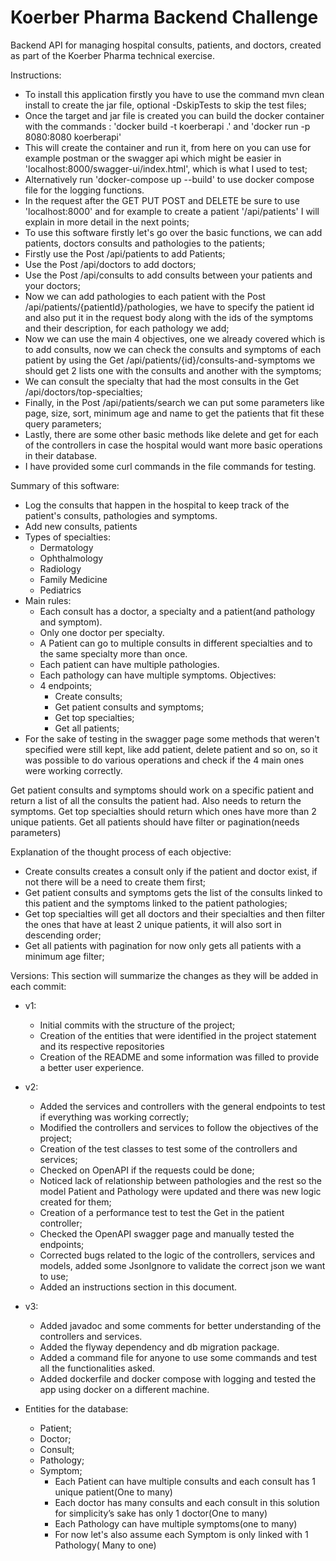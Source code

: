 # Koerber Pharma Backend Challenge
Backend API for managing hospital consults, patients, and doctors, created as part of the Koerber Pharma technical exercise.

Instructions:
- To install this application firstly you have to use the command mvn clean install to create the jar file, optional -DskipTests to skip the test files;
- Once the target and jar file is created you can build the docker container with the commands : 'docker build -t koerberapi .' and 'docker run -p 8080:8080 koerberapi'
- This will create the container and run it, from here on you can use for example postman or the swagger api which might be easier in 'localhost:8000/swagger-ui/index.html',
which is what I used to test;
- Alternatively run 'docker-compose up --build' to use docker compose file for the logging functions.
- In the request after the GET PUT POST and DELETE be sure to use 'localhost:8000' and for example to create a patient '/api/patients' I will explain in more detail in the next points;
- To use this software firstly let's go over the basic functions, we can add patients, doctors consults and pathologies to the patients;
- Firstly use the Post /api/patients to add Patients;
- Use the Post /api/doctors to add doctors;
- Use the Post /api/consults to add consults between your patients and your doctors;
- Now we can add pathologies to each patient with the Post /api/patients/{patientId}/pathologies, we have to specify the patient id and also put it in the request body
along with the ids of the symptoms and their description, for each pathology we add;
- Now we can use the main 4 objectives, one we already covered which is to add consults, now we can check the consults and symptoms of each patient by using
the Get /api/patients/{id}/consults-and-symptoms we should get 2 lists one with the consults and another with the symptoms;
- We can consult the specialty that had the most consults in the Get /api/doctors/top-specialties;
- Finally, in the Post /api/patients/search we can put some parameters like page, size, sort, minimum age and name to get the patients that fit these query
parameters;
- Lastly, there are some other basic methods like delete and get for each of the controllers in case the hospital would want more basic operations in their database.
- I have provided some curl commands in the file commands for testing.

Summary of this software:
- Log the consults that happen in the hospital to keep track of the patient's consults, pathologies and symptoms.
- Add new consults, patients
- Types of specialties:
  - Dermatology
  - Ophthalmology
  - Radiology
  - Family Medicine
  - Pediatrics
- Main rules:
  - Each consult has a doctor, a specialty and a patient(and pathology and symptom).
  - Only one doctor per specialty.
  - A Patient can go to multiple consults in different specialties and to the same specialty more than once.
  - Each patient can have multiple pathologies.
  - Each pathology can have multiple symptoms.
Objectives:
  - 4 endpoints;
    - Create consults;
    - Get patient consults and symptoms;
    - Get top specialties;
    - Get all patients;
- For the sake of testing in the swagger page some methods that weren't specified were still kept, like add patient, delete patient and so on,
so it was possible to do various operations and check if the 4 main ones were working correctly.

Get patient consults and symptoms should work on a specific patient and return a list of all the consults the patient had. Also needs
to return the symptoms.
Get top specialties should return which ones have more than 2 unique patients.
Get all patients should have filter or pagination(needs parameters)

Explanation of the thought process of each objective:
- Create consults creates a consult only if the patient and doctor exist, if not there will be a need to create them first;
- Get patient consults and symptoms gets the list of the consults linked to this patient and the symptoms linked to the patient pathologies;
- Get top specialties will get all doctors and their specialties and then filter the ones that have at least 2 unique patients, it will also sort in descending order;
- Get all patients with pagination for now only gets all patients with a minimum age filter;


Versions:
This section will summarize the changes as they will be added in each commit:
- v1:
    - Initial commits with the structure of the project;
    - Creation of the entities that were identified in the project statement and its respective repositories
    - Creation of the README and some information was filled to provide a better user experience.
- v2:
    - Added the services and controllers with the general endpoints to test if everything was working correctly;
    - Modified the controllers and services to follow the objectives of the project;
    - Creation of the test classes to test some of the controllers and services;
    - Checked on OpenAPI if the requests could be done;
    - Noticed lack of relationship between pathologies and the rest so the model Patient and Pathology were updated and there was new logic created for them;
    - Creation of a performance test to test the Get in the patient controller;
    - Checked the OpenAPI swagger page and manually tested the endpoints;
    - Corrected bugs related to the logic of the controllers, services and models, added some JsonIgnore to validate the correct json we want to use;
    - Added an instructions section in this document.
- v3:
    - Added javadoc and some comments for better understanding of the controllers and services.
    - Added the flyway dependency and db migration package.
    - Added a command file for anyone to use some commands and test all the functionalities asked.
    - Added dockerfile and docker compose with logging and tested the app using docker on a different machine.

- Entities for the database:
    - Patient;
    - Doctor;
    - Consult;
    - Pathology;
    - Symptom;
        - Each Patient can have multiple consults and each consult has 1 unique patient(One to many)
        - Each doctor has many consults and each consult in this solution for simplicity’s sake has only 1 doctor(One to many)
        - Each Pathology can have multiple symptoms(one to many)
        - For now let's also assume each Symptom is only linked with 1 Pathology( Many to one)
